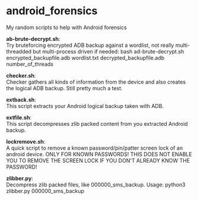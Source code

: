 # android_forensics
My random scripts to help with Android forensics

<b>ab-brute-decrypt.sh</b>:<br>
Try bruteforcing encrypted ADB backup against a wordlist, not really multi-threadded but multi-process driven if needed:
bash ad-brute-decrypt.sh encrypted_backupfile.adb wordlist.txt decrypted_backupfile.adb number_of_threads


<b>checker.sh</b>:<br>
Checker gathers all kinds of information from the device and also creates the logical ADB backup. Still pretty much a test.


<b>extback.sh</b>:<br>
This script extracts your Android logical backup taken with ADB.


<b>extfile.sh</b>:<br>
This script decompresses zlib packed content from you extracted Android backup.


<b>lockremove.sh</b>:<br>
A quick script to remove a known password/pin/patter screen lock of an android device. 
ONLY FOR KNOWN PASSWORDS! THIS DOES NOT ENABLE YOU TO REMOVE THE SCREEN LOCK IF YOU DON'T ALREADY KNOW THE PASSWORD!


<b>zlibber.py</b>:<br>
Decompress zlib packed files, like 000000_sms_backup. Usage: python3 zlibber.py 000000_sms_backup
